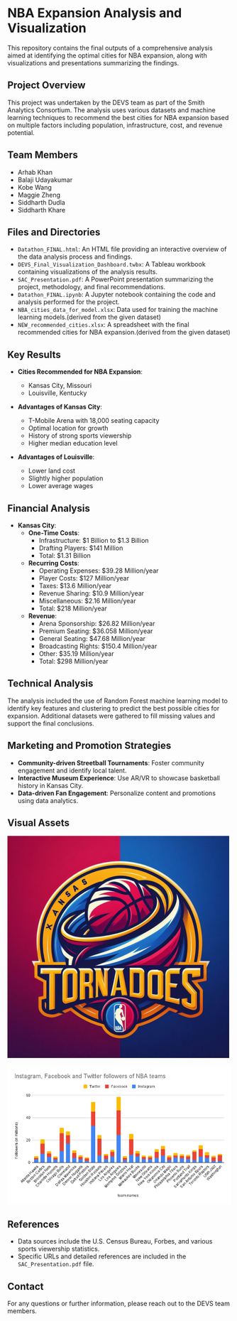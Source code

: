# NBA Expansion Analysis and Visualization

This repository contains the final outputs of a comprehensive analysis aimed at identifying the optimal cities for NBA expansion, along with visualizations and presentations summarizing the findings.

## Project Overview

This project was undertaken by the DEVS team as part of the Smith Analytics Consortium. The analysis uses various datasets and machine learning techniques to recommend the best cities for NBA expansion based on multiple factors including population, infrastructure, cost, and revenue potential.

## Team Members

- Arhab Khan
- Balaji Udayakumar
- Kobe Wang
- Maggie Zheng
- Siddharth Dudla
- Siddharth Khare




## Files and Directories

- `Datathon_FINAL.html`: An HTML file providing an interactive overview of the data analysis process and findings.
- `DEVS_Final_Visualization_Dashboard.twbx`: A Tableau workbook containing visualizations of the analysis results.
- `SAC_Presentation.pdf`: A PowerPoint presentation summarizing the project, methodology, and final recommendations.
- `Datathon_FINAL.ipynb`: A Jupyter notebook containing the code and analysis performed for the project.
- `NBA_cities_data_for_model.xlsx`: Data used for training the machine learning models.(derived from the given dataset)
- `NEW_recommended_cities.xlsx`: A spreadsheet with the final recommended cities for NBA expansion.(derived from the given dataset)



## Key Results

- **Cities Recommended for NBA Expansion**:
  - Kansas City, Missouri
  - Louisville, Kentucky

- **Advantages of Kansas City**:
  - T-Mobile Arena with 18,000 seating capacity
  - Optimal location for growth
  - History of strong sports viewership
  - Higher median education level

- **Advantages of Louisville**:
  - Lower land cost
  - Slightly higher population
  - Lower average wages

## Financial Analysis

- **Kansas City**:
  - **One-Time Costs**:
    - Infrastructure: $1 Billion to $1.3 Billion
    - Drafting Players: $141 Million
    - Total: $1.31 Billion
  - **Recurring Costs**:
    - Operating Expenses: $39.28 Million/year
    - Player Costs: $127 Million/year
    - Taxes: $13.6 Million/year
    - Revenue Sharing: $10.9 Million/year
    - Miscellaneous: $2.16 Million/year
    - Total: $218 Million/year
  - **Revenue**:
    - Arena Sponsorship: $26.82 Million/year
    - Premium Seating: $36.058 Million/year
    - General Seating: $47.68 Million/year
    - Broadcasting Rights: $150.4 Million/year
    - Other: $35.19 Million/year
    - Total: $298 Million/year

## Technical Analysis

The analysis included the use of Random Forest machine learning model to identify key features and clustering to predict the best possible cities for expansion. Additional datasets were gathered to fill missing values and support the final conclusions.

## Marketing and Promotion Strategies

- **Community-driven Streetball Tournaments**: Foster community engagement and identify local talent.
- **Interactive Museum Experience**: Use AR/VR to showcase basketball history in Kansas City.
- **Data-driven Fan Engagement**: Personalize content and promotions using data analytics.

## Visual Assets

<img src="images/logo.jpg" alt="Kansas Tornadoes Logo" width="500"/>

![NBA Social Media Followers](images/Instagram%2C%20Facebook%20and%20Twitter%20followers%20of%20NBA%20teams.png)

## References

- Data sources include the U.S. Census Bureau, Forbes, and various sports viewership statistics.
- Specific URLs and detailed references are included in the `SAC_Presentation.pdf` file.

## Contact

For any questions or further information, please reach out to the DEVS team members.

